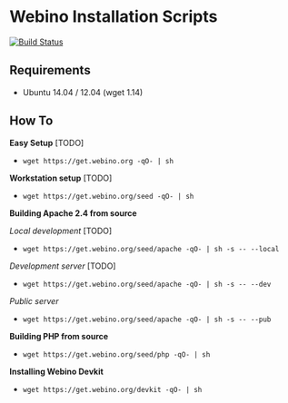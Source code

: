 # Webino Installation Scripts

[![Build Status](https://travis-ci.org/webino/get.webino.org.svg?branch=develop)](https://travis-ci.org/webino/get.webino.org) 

## Requirements

- Ubuntu 14.04 / 12.04 (wget 1.14)

## How To

**Easy Setup** [TODO]

- `wget https://get.webino.org -qO- | sh`

**Workstation setup** [TODO]

- `wget https://get.webino.org/seed -qO- | sh`

**Building Apache 2.4 from source**

*Local development* [TODO]

- `wget https://get.webino.org/seed/apache -qO- | sh -s -- --local`

*Development server* [TODO]

- `wget https://get.webino.org/seed/apache -qO- | sh -s -- --dev`

*Public server*

- `wget https://get.webino.org/seed/apache -qO- | sh -s -- --pub`

**Building PHP from source**

- `wget https://get.webino.org/seed/php -qO- | sh`

**Installing Webino Devkit**

- `wget https://get.webino.org/devkit -qO- | sh`
